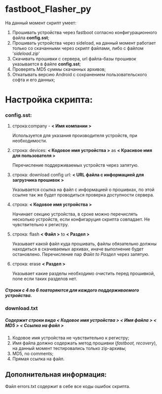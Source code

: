 # fastboot_Flasher_py
На данный момент скрипт умеет:
  1. Прошивать устройства через fastboot согласно конфигурационного файла **config.sst**;
  2. Прошивать устройства через sideload, на данный момент работает только со скачанными через скрипт файлами, либо с файлом '*sideload.zip*'
  3. Скачивать прошивки с сервера, url файла-базы прошивок указывается в файле **config.sst**;
  4. Проверять MD5 суммы скачанных архивов;
  5. Откатывать версию Android с сохранением пользовательского софта и его данных;
# Настройка скрипта:
### config.sst:
1. строка:company - **< Имя компании >**

    Используется для указания производителя устройств, при необходимости.
  
2. строка: devices: **< Кодовое имя устройства >** as **< Красивое имя для пользователя >**
    
    Перечисление поддерживаемых устройств через запятую.
    
3. строка: download config url: **< URL файла с информацией для загрузчика прошивок >**
  
    Указывается ссылка на файл с информацией о прошивках, по этой ссылке так же будет проводиться проверка доступности сервера.
    
4. строка: **< Кодовое имя устройства >**
    
    Начинает секцию устройства, в сроке можно перечислять несколько устройств, если конфигаруция скрипта совпадает. Не чувствительно к регистру.
    
5. строка: flash **< Файл >** to **< Раздел >**
  
    Указывает какой файл куда прошивать, файлы обязательно должны находиться в скачиваемых архивах, иначе выполнение будет остановлено. Перечисление пар *Файл to Раздел* через запятую.
    
6. строка: erase **< Раздел >**
  
    Указывает какие разделы необходимо очистить перед прошивкой, none если таких разделов нет.
  
##### Cтроки с 4 по 6 повторяются для каждого поддерживаемого устройства.

### download.txt
##### Содержит строки вида **< Кодовое имя устройства > < Имя файла > < MD5 > < Ссылка на файл >**
  1. Кодовое имя устройства не чувствительно к регистру;
  2. Имя файла должно содержать метод прошивки (*fastboot, recovery*), на данный момент тестировались только zip-архивы;
  3. MD5, no comments;
  4. Прямая ссылка на файл.
## Дополнительная информация:
  Файл errors.txt содержит в себе все коды ошибок скрипта.
